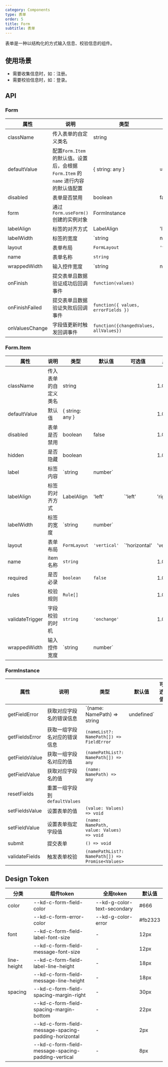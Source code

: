 ```yaml
---
category: Components
type: 表单
order: 5
title: Form
subtitle: 表单
---
```


表单是一种以结构化的方式输入信息、校验信息的组件。

## 使用场景

- 需要收集信息时，如：注册。
- 需要校验信息时，如：登录。

## API

### Form

| 属性 | 说明 | 类型 | 默认值 | 可选值 | 版本 |
| --- | --- | --- | --- | --- | --- |
| className | 传入表单的自定义类名 | string | | | 1.0.0 |
| defaultValue | 配置`Form.Item`的默认值。设置后，会根据 `Form.Item` 的 `name` 进行内容的默认值配置 | { string: any } | `undefined` | | 1.0.0|
| disabled | 表单是否禁用 | boolean | false ||1.0.0 |
| form | 通过`Form.useForm()`创建的实例对象 | FormInstance | | | 1.0.0 |
| labelAlign | 标签的对齐方式 | LabelAlign | 'left' | `'left' | 'right'` | 1.0.0 |
| labelWidth | 标签的宽度 | `string | number` | | | 1.0.0 |
| layout | 表单布局 | `FormLayout` | `'vertical'` | `'horizontal' | 'vertical' | 'inline'` | 1.0.0 |
| name | 表单名称 | `string` | | | 1.0.0 |
| wrappedWidth | 输入控件宽度 | `string | number` | | | 1.0.0 |
| onFinish | 提交表单且数据验证成功后回调事件 | `function(values)` | | | 1.0.0 |
| onFinishFailed | 提交表单且数据验证失败后回调事件 | `function({ values, errorFields })` | | | 1.0.0 |
| onValuesChange | 字段值更新时触发回调事件 | `function({changedValues, allValues})` | | | 1.0.0 |

### Form.Item
| 属性 | 说明 | 类型 | 默认值 | 可选值 | 版本 |
| --- | --- | --- | --- | --- | --- |
| className | 传入表单的自定义类名 | string | | | 1.0.0 |
| defaultValue | 默认值 | { string: any } | | | 1.0.0 |
| disabled | 表单是否禁用 | boolean | false ||1.0.0 |
| hidden | 是否隐藏 | boolean | | | 1.0.0 |
| label | 标签内容 | `string | number` | | | 1.0.0 |
| labelAlign | 标签的对齐方式 | LabelAlign | 'left' | `'left' | 'right'` | 1.0.0 |
| labelWidth | 标签的宽度 | `string | number` | | | 1.0.0 |
| layout | 表单布局 | `FormLayout` | `'vertical'` | `'horizontal' | 'vertical' | 'inline'` | 1.0.0 |
| name | item名称 | `string` | | | 1.0.0 |
| required | 是否必录 | `boolean` | `false` | | 1.0.0 |
| rules | 校验规则 | `Rule[]` | | | 1.0.0 |
| validateTrigger | 字段校验的时机 | `string` | `'onchange'` | | 1.0.0 |
| wrappedWidth | 输入控件宽度 | `string | number` | | | 1.0.0 |

### FormInstance
| 属性 | 说明 | 类型 | 默认值 | 可选值 | 版本 |
| --- | --- | --- | --- | --- | --- |
| getFieldError | 获取对应字段名的错误信息 | `(name: NamePath) => string | undefined` | | | 1.0.0 |
| getFieldsError | 获取一组字段名对应的错误信息 | `(nameList?: NamePath[]) => FieldError` | | | 1.0.0 |
| getFieldsValue | 获取一组字段名对应的值 | `(namePathList?: NamePath[]) => any` | | | 1.0.0 |
| getFieldValue | 获取对应字段名的值 | `(name: NamePath) => any` |||1.0.0|
| resetFields | 重置一组字段到 `defaultValues` | | | | 1.0.0 |
| setFieldsValue | 设置表单的值 | `(value: Values) => void` | | | 1.0.0 |
| setFieldValue | 设置表单指定字段值 | `(name: NamePath, value: Values) => void` | | | 1.0.0 |
| submit | 提交表单 | `() => void` | | | 1.0.0 |
| validateFields | 触发表单校验 | `(namePathList?: NamePath[]) => Promise<Values>` | | | 1.0.0 |

## Design Token

| 分类 | 组件token | 全局token | 默认值 |
| --- | --- | --- | --- |
| color | --kd-c-form-field-color | --kd-g-color-text-secondary | #666 |
|  | --kd-c-form-error-color | --kd-g-color-error | #fb2323 |
| font | --kd-c-form-field-label-font-size | - | 12px |
|  | --kd-c-form-field-message-font-size | - | 12px |
| line-height | --kd-c-form-field-label-line-height | - | 18px |
|  | --kd-c-form-field-message-line-height | - | 18px |
| spacing | --kd-c-form-field-spacing-margin-right | - | 30px |
|  | --kd-c-form-field-spacing-margin-bottom | - | 22px |
|  | --kd-c-form-field-message-spacing-padding-horizontal | - | 2px |
|  | --kd-c-form-field-message-spacing-padding-vertical | - | 8px |
